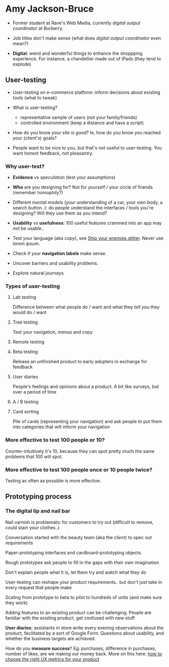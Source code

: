 # Amy Jackson-Bruce

* Former student at Rave's Web Media, currently *digital output coordinator* at Burberry.

* Job titles don't make sense (what does *digital output coordinator* even mean?)

* **Digital**: weird and wonderful things to enhance the shoppping experience. For instance, a chandellier made out of iPads (they tend to explode)

## User-testing

* User-testing on e-commerce platform: inform decisions about existing tools (what to tweak)

* What is user-testing?

	* representative sample of users (not your family/friends)
	* controlled environment (keep a distance and have a script)

* How do you know *your site is good*? Ie, how do you know you reached your (client's) goals?	

* People want to be nice to you, but that's not useful to user-testing. You want honest feedback, not pleasantry. 

### Why user-test?

* **Evidence** vs *speculation* (test your assumptions)

* **Who** are you designing for? Not for yourself / your circle of friends (remember homophily?)

* Different *mental models* (your understanding of a car, your own body, a search button..): do people understand the interfaces / tools you're designing? Will they use them as you intend?

* **Usability** vs **usefulness**: 100 useful features crammed into an app may not be usable..

* Test your language (aka *copy*), see [Ship your enemies glitter](http://shipyourenemiesglitter.com). Never use *lorem ipsum*. 

* Check if your **navigation labels** make sense.

* Uncover barriers and usability problems.

* Explore natural journeys 

### Types of user-testing

1. Lab testing

	Difference between what people do / want and what they *tell you* they would do / want

2. Tree testing

	Test your navigation, menus and copy

3. Remote testing

4. Beta testing

	Release an unfinished product to early adopters in exchange for feedback

5. User diaries

	People's feelings and opinions about a product. A bit like surveys, but over a period of time	

6. A / B testing

7. Card sorting

	Pile of cards (representing your navigation) and ask people to put them	into categories that will inform your navigation

### More effective to test 100 people or 10?

Counter-intuitively it's 10, because they can spot pretty much the same problems that 100 will spot.

### More effective to test 100 people once or 10 people twice?	

Testing as often as possible is more effective.


## Prototyping process

### The digital lip and nail bar

Nail varnish is problematic for customers to try out (difficult to remove, could stain your clothes..)

Conversation started with the beauty team (aka the *client*) to spec out requirements

Paper-prototyping interfaces and cardboard-prototyping objects. 

Rough prototypes ask people to fill in the gaps with their own imagination

Don't explain people what it is, let them try and watch what they do

User-testing can reshape your product requirements.. but don't just take in every request that people make

Scaling from prototype to beta to pilot to hundreds of units (and make sure they work)

Adding features to an existing product can be challenging. People are familiar with the existing product, get confused with new stuff

**User diaries**: assistants in store write every evening observations about the product, facilitated by a sort of Google Form. Questions about usability, and whether the business targets are achieved.

How do you **measure success**? Eg: purchases, difference in purchases, number of likes, are we making our money back. More on this here: [how to choose the right UX metrics for your product](http://www.gv.com/lib/how-to-choose-the-right-ux-metrics-for-your-product)



